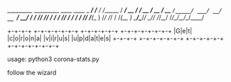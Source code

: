   _________  _________  ____  ____ _      _____/ /_____ _/ /______
 / ___/ __ \/ ___/ __ \/ __ \/ __ `/_____/ ___/ __/ __ `/ __/ ___/
/ /__/ /_/ / /  / /_/ / / / / /_/ /_____(__  ) /_/ /_/ / /_(__  )
\___/\____/_/   \____/_/ /_/\__,_/     /____/\__/\__,_/\__/____/

  +-+-+-+ +-+-+-+-+-+-+ +-+-+-+-+-+ +-+-+-+-+-+-+-+
  |G|e|t| |c|o|r|o|n|a| |v|i|r|u|s| |u|p|d|a|t|e|s|
  +-+-+-+ +-+-+-+-+-+-+ +-+-+-+-+-+ +-+-+-+-+-+-+-+

  usage:
  python3 corona-stats.py

  follow the wizard
